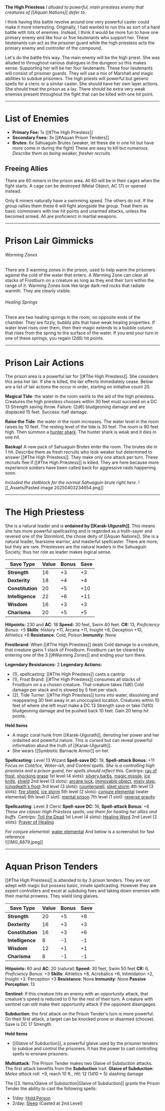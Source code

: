 **The High Priestess**
*I alluded to powerful, main priestess enemy that creatures of [[Aquan Nations]] defer to.*

I think having this battle revolve around one very powerful caster could make it more interesting. Originally, I had wanted to run this as sort of a hard battle with lots of enemies. Instead, I think it would be more fun to have one primary enemy and like four or five lieutenants who support her. These lieutenants can act as the prisoner guard while the high priestess acts the primary enemy and controller of the compound.

Let's do the battle this way. The main enemy will be the high priest. She was alluded to throughout various dialogues in the dungeon so this makes sense. Supporting her will be her four lieutenants. These four lieutenants will consist of prisoner guards. They will use a mix of Marshall and magic abilities to subdue prisoners. The high priests will powerful but generic spells for a cleric or a similar caster. She should have her own layer actions. She should treat the prison as a lay. There should be extra very weak enemies present throughout the fight that can be killed with one hit point.

_ _ _ _ 
# List of Enemies
- **Primary Foe:** 1x [[#The High Priestess]]
- **Secondary Foes:** 3x [[#Aquan Prison Tenders]]
- **Brutes:** 6x Sahuaguin Brutes (weaker, let these die in one hit but have more come in during the fight) These are easy to kill but numerous. *Describe them as being weaker, fresher recruits.*
## Freeing Allies
There are 60 miners in the prison area. All 60 will be in their cages when the fight starts. A cage can be destroyed (Metal Object, AC 17) or opened instead. 

Only 6 miners naturally have a swimming speed. The others do not. If the group rallies them these 6 will fight alongside the group. Treat them as basic commoners with low hit points and unarmed attacks, unless the becomed armed. All are proficienct in martial weapons. 

_ _ _ _
# Prison Lair Gimmicks
###### Warming Zones
There are 3 warming zones in the prison, used to help warm the prisoners against the cold of the water that enters. A Warming Zone can clear all stacks of Frostburn on a creature as long as they end their turn within the range of it. Warming Zones look like large dark-red rocks that radiate warmth. They are clearly visible. 
###### Healing Springs
There are two healing springs in the room, on opposite ends of the chamber. They are fizzly, bubbly pits that have weak healing properties. If water level rises over them, then their magic extends to a bubble column that rises from the spring to the surface of the water. If you end your turn in one of these springs, you regain (2d6) hit points. 
 _ _ _ _
# Prison Lair Actions
The prison area is a powerful lair for [[#The High Priestess]]. She considers this area her lair. If she is killed, the lair effects immediately cease. Below are a list of lair actions the occur in order, starting on initiative count 20. 

**Magical Tide**: the water in the room swirls to the aid of the high priestess. Creatures the high priestess chooses within 30 feet must succeed on a DC 13 Strength saving throw. Failure: (2d6) bludgeoning damage and are displaced 15 feet. Success: half damage. 

**Raise the Tide**: the water in the room increases. The water level in the room raises by 10 feet. The resting level of the tide is 30 feet. The room is 90 feet high. Then summon a [hunter shark](https://roll20.net/compendium/dnd5e/Hunter%20Shark#content). The hunter shark is weak and it dies in one hit. 

**Backup!** A new pack of Sahuaguin Brutes enter the room. The brutes die in 1 hit. Describe them as fresh recruits who look weaker but determined to answer [[#The High Priestess]]. They make only one attack per turn. These recruits flee if [[#The High Priestess]] is killed. They are here because more experience soldiers have been called back for aggressive raids happening soon. 

*Included the statblock for the normal Sahuaguin brute right here.*
![[_Assets/Pasted image 20250403234654.png]]

_ _ _ _
# The High Priestess
She is a natural leader and is **ordained by [[Karak-Ulgurath]]**. This means she has more powerful spellcasting and is regarded as a truth-sayer and revered one of the Stormlord, the chose deity of [[Aquan Nations]]. She is a natural leader, fearsome warrior, and masterful spellcaster. There are more, but they are rare. Priestesses are the natural leaders in the Sahuaguin Society, thus her role as leader makes logical sense. 

| Save Type        | **Value** | **Bonus** | **Save** |
| ---------------- | --------- | --------- | -------- |
| **Strength**     | 16        | +3        | +3       |
| **Dexterity**    | 18        | +4        | +4       |
| **Constitution** | 20        | +5        | +10      |
| **Intelligence** | 22        | +6        | +11      |
| **Wisdom**       | 16        | +3        | +3       |
| **Charisma**     | 20        | +5        | +5       |

**Hitpoints:** 230 and **AC**: 18
**Speed:** 30 feet, Swim 40 feet.
**CR:** 13, *Proficiency Bonus:* +5
**Skills**: History +11, Arcana +11, Insight +8, Deception +10, Athletics +8
**Resistance**: Cold, Poison
**Immunity**: None

**Frostbrand**: When [[#The High Priestess]] deals Cold damage to a creature, that creature gains 1 stack of Frostburn. Frostburn can be cleared by entering one of the 3 [[#Warming Zones]] and ending your turn there. 

**Legendary Resistances:** 2
**Legendary Actions:**
- (1), spellcasting: [[#The High Priestess]] casts a cantrip
- (1), Frost Brand: [[#The High Priestess]] consumes all stacks of Frostburn on a a chosen creature. That creature takes (1d6) Cold damage per stack and is slowed by 5 feet per stack. 
- (2), Tide Turner: [[#The High Priestess]] turns into water, dissolving and reappearing 30 feet away in an unoccupied location. Creatures within 10 feet of where she left must make a DC 13 Strength save or take (1d10) bludgeoning damage and be pushed back 10 feet. Gain 20 temp hit points.

**Held Items**
- A magic coral hunk from [[Karak-Ulgurath]], denoting her power and her ordained and powerful nature. This is *cursed* but can reveal powerful information about the truth of [[Karak-Ulgurath]]. 
- She wears [[Symbiotic Barnacle Armor]] on her. 

**Spellcasting:** Level 13 Wizard
**Spell-save DC:** 19, **Spell-attack Bonus**: +11
*Focus on Cold/Ice, Water-ish, and Control spells. She is a controlling high priestess and a prison guard, her spells should reflect this.* 
Cantrips: [ray of frost](https://dnd5e.wikidot.com/spell:ray-of-frost), [shocking grasp](https://dnd5e.wikidot.com/spell:shocking-grasp) 
1st level (4 slots): [silvery barbs](https://dnd5e.wikidot.com/spell:silvery-barbs), [magic missile](https://dnd5e.wikidot.com/spell:magic-missile), [ice knife](https://dnd5e.wikidot.com/spell:ice-knife), [shield](https://dnd5e.wikidot.com/spell:shield)
2nd level (3 slots): [arcane lock](https://dnd5e.wikidot.com/spell:arcane-lock), [immovable object](https://dnd5e.wikidot.com/spell:immovable-object), [misty step](https://dnd5e.wikidot.com/spell:misty-step), [icingdeath's frost](https://dnd5e.wikidot.com/spell:icingdeath-s-frost)
3rd level (3 slots): [counterspell](https://dnd5e.wikidot.com/spell:counterspell), [sleet storm](https://dnd5e.wikidot.com/spell:sleet-storm)
4th level (3 slots): [fire shield](https://dnd5e.wikidot.com/spell:fire-shield), [ice storm](https://dnd5e.wikidot.com/spell:ice-storm)
5th level (2 slots): [conjure elemental](https://dnd5e.wikidot.com/spell:conjure-elemental) (water elemental)
6th level (1 slot): [mental prison](https://dnd5e.wikidot.com/spell:mental-prison)
7th level (1 slot): [reverse gravity](https://dnd5e.wikidot.com/spell:reverse-gravity)

**Spellcasting**: Level 3 Cleric
**Spell-save DC:** 16, **Spell-attack Bonus**: +8
*These are classic High Priestess spells, use them for healing her allies and buffs.*
Cantrips: [Toll the Dead](https://dnd5e.wikidot.com/spell:toll-the-dead) 
1st Level (4 slots): [Healing Word](https://dnd5e.wikidot.com/spell:healing-word)
2nd Level (2 slots): [Prayer of Healing](https://dnd5e.wikidot.com/spell:prayer-of-healing)

*For conjure elemental*: [water elemental](https://roll20.net/compendium/dnd5e/Water%20Elemental#content) 
And below is a screenshot for fast reference  
![[IMG_8879.jpeg]]

_ _ _ _
# Aquan Prison Tenders
[[#The High Priestess]] is attended to by 3 prison tenders. They are not adept with magic but possess basic, innate spellcasting. However they are expert controllers and excel at subduing foes and taking down enemies with their marital prowess. They wield long glaives.

| **Save Type**    | **Value** | **Bonus** | **Save** |
| ---------------- | --------- | --------- | -------- |
| **Strength**     | 20        | +5        | +8       |
| **Dexterity**    | 16        | +3        | +3       |
| **Constitution** | 16        | +3        | +6       |
| **Intelligence** | 8         | -1        | -1       |
| **Wisdom**       | 12        | +1        | +1       |
| **Charisma**     | 8         | -1        | -1       |

**Hitpoints:** 60 and **AC**: 20 (natural)
**Speed:** 30 feet, Swim 50 feet
**CR:** 6, *Proficiency Bonus:* +3
**Skills**: Athletics +8, Acrobatics +6, Intimidation +2, Insight +3. Perception +3
**Resistance**: None
**Immunity**: None
**Passive Perception**: 13

**Sentinel**: If this creature hits an enemy with an opportunity attack, that creature's speed is reduced to 0 for the rest of their turn. A creature with sentinel can still make their opportunity attack if the opponent disengages. 

**Subduction**: the first attack on the Prison Tender's turn is more powerful. On their first attack, a target can be knocked prone or disarmed (choose). Save is DC 17 Strength. 

**Held Items**
- [[Glaive of Subduction]], a powerful glaive used by the prisoner tenders to subdue and control the prisoners. It has the power to cast controlling spells to ensnare prisoners. 

**Multiattack**: The Prison Tender makes two Glaive of Subduction attacks. The first attack benefits from the **Subduction** trait. 
**Glaive of Subduction**: *Melee attack roll*: +9, reach 10 ft., *Hit*: 12 (1d10 + 5) slashing damage

The [[3. Items/Glaive of Subduction|Glaive of Subduction]] grants the Prison Tender the ability to cast the following spells:
 - 1/day: [Hold Person](https://dnd5e.wikidot.com/spell:hold-person)
- 2/day: [Sleep](https://dnd5e.wikidot.com/spell:sleep) (Casted at 2nd Level)